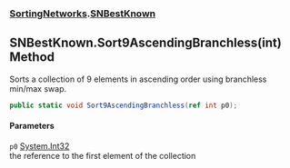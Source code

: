 ### [SortingNetworks](./SortingNetworks.md 'SortingNetworks').[SNBestKnown](./SortingNetworks-SNBestKnown.md 'SortingNetworks.SNBestKnown')
## SNBestKnown.Sort9AscendingBranchless(int) Method
Sorts a collection of 9 elements in ascending order using branchless min/max swap.  
```csharp
public static void Sort9AscendingBranchless(ref int p0);
```
#### Parameters
<a name='SortingNetworks-SNBestKnown-Sort9AscendingBranchless(int)-p0'></a>
`p0` [System.Int32](https://docs.microsoft.com/en-us/dotnet/api/System.Int32 'System.Int32')  
the reference to the first element of the collection  
  
